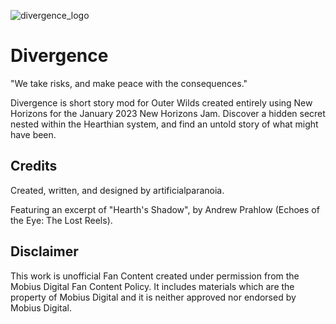 ![divergence_logo](https://user-images.githubusercontent.com/78282407/213965486-e8fc8417-2762-4867-ae5e-7dab502d8e6e.png)

# Divergence

"We take risks, and make peace with the consequences."

Divergence is short story mod for Outer Wilds created entirely using New Horizons for the January 2023 New Horizons Jam. Discover a hidden secret nested within the Hearthian system, and find an untold story of what might have been.

## Credits

Created, written, and designed by artificialparanoia.

Featuring an excerpt of "Hearth's Shadow", by Andrew Prahlow (Echoes of the Eye: The Lost Reels).

## Disclaimer

This work is unofficial Fan Content created under permission from the Mobius Digital Fan Content Policy. It includes materials which are the property of Mobius Digital and it is neither approved nor endorsed by Mobius Digital.
